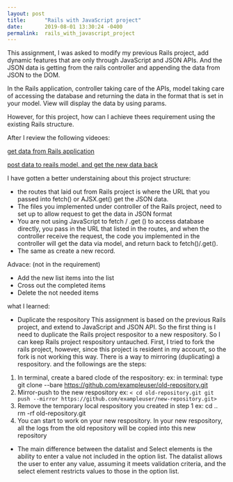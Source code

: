 ```yaml
---
layout: post
title:      "Rails with JavaScript project"
date:       2019-08-01 13:30:24 -0400
permalink:  rails_with_javascript_project
---
```


This assignment, I was asked  to modify my previous Rails project, add dynamic features that are only through JavaScript and JSON APIs. And the JSON data is getting from the rails controller and appending the data from JSON to the DOM.

In the Rails application, controller taking care of the APIs, model taking care of accessing the database and returning the data in the format that is set in your model. View will display the data by using params. 

However, for this project, how can I achieve thees requirement using the existing Rails structure. 

After I review the following videoes:

[get data from Rails application]((http://)https://www.youtube.com/watch?v=oHPM0ekV7zQ)

[post data to reails model, and get the new data back]((http://)https://www.youtube.com/watch?v=Yd0nH9CWWfo&amp=&feature=youtu.be)

I have gotten a better understaining about this project structure:
* the routes that laid out from Rails project is where the URL that you passed into fetch() or AJSX.get() get the JSON data. 
* The files you implemented under controller of  the Rails project, need to set up to allow request to get the data in JSON format
* You are not using JavaScript to fetch / .get () to access database directly, you pass in the URL that listed in the routes, and when the controller receive the request,  the code you implemented in the controller will get the data via model, and return back to fetch()/.get().
* The same as create a new record.  

Advace: (not in the requirement)
* Add the new list items into the list
* Cross out the completed items
* Delete the not needed items

what I learned: 

* Duplicate the respository
   This assignment is based on the previous Rails project, and  extend to  JavaScript and JSON API. So the first thing is I need to duplicate the Rails project respositor to a new respository. So I can keep Rails project respository untauched.
	 First, I tried to fork the rails project, however, since this project is resident in my account, so the fork is not working this way.
	 There is a way to mirroring (duplicating) a respository. and the followings are the steps:
1. 	 In terminal, create a bared clode of the respository:
       ex:  in terminal: type
			 git clone --bare https://github.com/exampleuser/old-repository.git
2. 	 Mirror-push to the new respository
       ex:
			 `<
			 cd old-repository.git
       git push --mirror https://github.com/exampleuser/new-repository.git>`
3. 	 Remove the temporary local respository you created in step 1
       ex:
			 cd ..
       rm -rf old-repository.git
4. 	 You can start to work on your new respository.
       In your new respository, all the logs from the old repository will be copied into this new repository


* The main difference between the datalist and Select elements is the ability to enter a value not included in the option list. The datalist allows the user to enter any value, assuming it meets validation criteria, and the select element restricts values to those in the option list.

